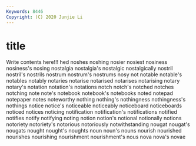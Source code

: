 ```yaml
---
Keywords: 8446
Copyright: (C) 2020 Junjie Li
---
```


# title

Write contents here!!!
hed 
noshes 
noshing 
nosier 
nosiest 
nosiness 
nosiness's 
nosing
nostalgia 
nostalgia's 
nostalgic 
nostalgically 
nostril 
nostril's 
nostrils 
nostrum 
nostrum's 
nostrums
nosy 
not 
notable 
notable's 
notables 
notably 
notaries 
notarise 
notarised 
notarises
notarising 
notary 
notary's 
notation 
notation's 
notations 
notch 
notch's 
notched 
notches
notching 
note 
note's 
notebook 
notebook's 
notebooks 
noted 
notepad 
notepaper 
notes
noteworthy 
nothing 
nothing's 
nothingness 
nothingness's 
nothings 
notice 
notice's 
noticeable 
noticeably
noticeboard 
noticeboards 
noticed 
notices 
noticing 
notification 
notification's 
notifications 
notified 
notifies
notify 
notifying 
noting 
notion 
notion's 
notional 
notionally 
notions 
notoriety 
notoriety's
notorious 
notoriously 
notwithstanding 
nougat 
nougat's 
nougats 
nought 
nought's 
noughts 
noun
noun's 
nouns 
nourish 
nourished 
nourishes 
nourishing 
nourishment 
nourishment's 
nous 
nova
nova's 
novae 
